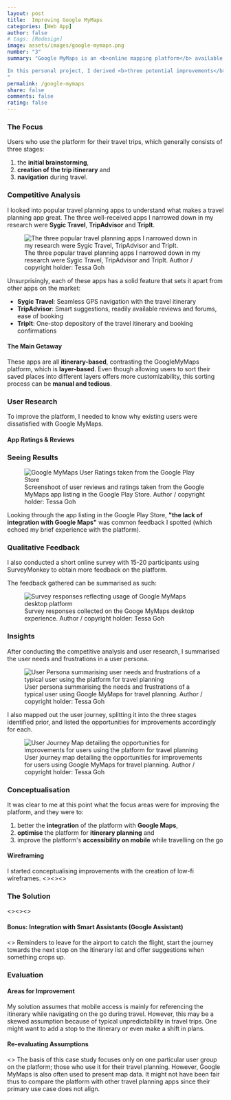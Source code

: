 ```yaml
---
layout: post
title:  Improving Google MyMaps
categories: [Web App]
author: false
# tags: [Redesign]
image: assets/images/google-mymaps.png
number: "3"
summary: "Google MyMaps is an <b>online mapping platform</b> available on both <b>web and mobile</b>. It allows its users to create <b>custom maps and share them</b> for collaboration. A large user group are <b>travellers who use the app for travel planning and navigating on the go</b>. With a rising number of travel planning sites and apps, a redesign is overdue for the platform to stay competitive in the long run. 

In this personal project, I derived <b>three potential improvements</b> for the platform. I arrived at these solutions by <b>analysing other existing travel apps</b> and <b>conducting user research</b> to understand how Google MyMaps was lacking compared to its competitors. 
"
permalink: /google-mymaps
share: false
comments: false
rating: false
---
```


### The Focus

Users who use the platform for their travel trips, which generally consists of three stages:
1. the **initial brainstorming**,
2. **creation of the trip itinerary** and
3. **navigation** during travel.

### Competitive Analysis

I looked into popular travel planning apps to understand what makes a travel planning app great. The three well-received apps I narrowed down in my research were **Sygic Travel**, **TripAdvisor** and **TripIt**.

<figure>
  <img src="{{site.url}}/assets/images/google-mymaps-ca1.png" alt="The three popular travel planning apps I narrowed down in my research were Sygic Travel, TripAdvisor and TripIt."/>
  <figcaption>The three popular travel planning apps I narrowed down in my research were Sygic Travel, TripAdvisor and TripIt. Author / copyright holder: Tessa Goh</figcaption>
</figure>

Unsurprisingly, each of these apps has a solid feature that sets it apart from other apps on the market:
* **Sygic Travel**: Seamless GPS navigation with the travel itinerary
* **TripAdvisor**: Smart suggestions, readily available reviews and forums, ease of booking
* **TripIt**: One-stop depository of the travel itinerary and booking confirmations

#### The Main Getaway

These apps are all **itinerary-based**, contrasting the GoogleMyMaps platform, which is **layer-based**. Even though allowing users to sort their saved places into different layers offers more customizability, this sorting process can be **manual and tedious**. 

### User Research

To improve the platform, I needed to know why existing users were dissatisfied with Google MyMaps. 

#### App Ratings & Reviews

### Seeing Results
<figure>
  <img src="{{site.url}}/assets/images/google-mymaps-ur1.png" alt="Google MyMaps User Ratings taken from the Google Play Store"/>
  <figcaption>Screenshoot of user reviews and ratings taken from the Google MyMaps app listing in the Google Play Store. Author / copyright holder: Tessa Goh</figcaption>
</figure>

Looking through the app listing in the Google Play Store, **"the lack of integration with Google Maps"** was common feedback I spotted (which echoed my brief experience with the platform). 

### Qualitative Feedback

I also conducted a short online survey with 15-20 participants using SurveyMonkey to obtain more feedback on the platform. 

The feedback gathered can be summarised as such:

<figure>
  <img src="{{site.url}}/assets/images/google-mymaps-ur2.png" alt="Survey responses reflecting usage of Google MyMaps desktop platform"/>
  <figcaption>Survey responses collected on the Googe MyMaps desktop experience. Author / copyright holder: Tessa Goh</figcaption>
</figure>

### Insights

After conducting the competitive analysis and user research, I summarised the user needs and frustrations in a user persona.

<figure>
  <img src="{{site.url}}/assets/images/google-mymaps-persona.png" alt="User Persona summarising user needs and frustrations of a typical user using the platform for travel planning"/>
  <figcaption>User persona summarising the needs and frustrations of a typical user using Google MyMaps for travel planning. Author / copyright holder: Tessa Goh</figcaption>
</figure>

I also mapped out the user journey, splitting it into the three stages identified prior, and listed the opportunities for improvements accordingly for each.

<figure>
  <img src="{{site.url}}/assets/images/google-mymaps-userjourney.jpg" alt="User Journey Map detailing the opportunities for improvements for users using the platform for travel planning"/>
  <figcaption>User journey map detailing the opportunities for improvements for users using Google MyMaps for travel planning. Author / copyright holder: Tessa Goh</figcaption>
</figure>

### Conceptualisation

It was clear to me at this point what the focus areas were for improving the platform, and they were to:
1. better the **integration** of the platform with **Google Maps**,
2. **optimise** the platform for **itinerary planning** and
3. improve the platform's **accessibility on mobile** while travelling on the go

#### Wireframing
I started conceptualising improvements with the creation of low-fi wireframes.
<><><>

### The Solution
<><><>

#### Bonus: Integration with Smart Assistants (Google Assistant)
<>
Reminders to leave for the airport to catch the flight, start the journey towards the next stop on the itinerary list and offer suggestions when something crops up.

### Evaluation

#### Areas for Improvement
My solution assumes that mobile access is mainly for referencing the itinerary while navigating on the go during travel. However, this may be a skewed assumption because of typical unpredictability in travel trips. One might want to add a stop to the itinerary or even make a shift in plans.

#### Re-evaluating Assumptions
<>
The basis of this case study focuses only on one particular user group on the platform; those who use it for their travel planning. However, Google MyMaps is also often used to present map data. It might not have been fair thus to compare the platform with other travel planning apps since their primary use case does not align.



